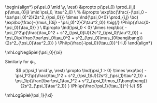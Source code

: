 \begin{align*}
p(\psi_0 \mid \y, \rest) &\propto p(\psi_0) \prod_{i,j} p(\mus_{0ij} \mid \psi_0, \tau^2_0) \\
%
&\propto
\exp\bc{\frac{-(\psi_0 - \bar\psi_0)^2}{2s^2_{\psi_0}}} \times \Ind{\psi_0<0}
\prod_{i,j} \bc{
  \exp\bc{\frac{-(\mus_{0ij} - \psi_0)^2}{2\tau^2_0}} \big{/}
  \Phi\p{\frac{0-\psi_0}{\tau_0}}
} \\
&\propto 
\Ind{\psi_0 < 0} \times
\exp\bc{
  -\psi_0^2\p{\frac{\tau_0^2 + s^2_{\psi_0}IJ}{2s^2_{\psi_0}\tau^2_0}} + 
  \psi_0\p{\frac{\bar\psi_0\tau_0^2 + s^2_{\psi_0}\mus_{0\bang\bang}}{2s^2_{\psi_0}\tau^2_0}}
}
\Phi\p{\frac{-\psi_0}{\tau_0}}^{-IJ}
\end{align*}

\mhLogNegSpiel{\psi_0}{\xi}

Similarly for $\psi_1$,
$$
p(\psi_1 \mid \y, \rest) \propto
\Ind{\psi_1 > 0} \times
\exp\bc{
  -\psi_1^2\p{\frac{\tau_1^2 + s^2_{\psi_1}IJ}{2s^2_{\psi_1}\tau^2_1}} + 
  \psi_1\p{\frac{\bar\psi_1\tau_1^2 + s^2_{\psi_1}\mus_{1\bang\bang}}{2s^2_{\psi_1}\tau^2_1}}
}
\Phi\p{\frac{\psi_1}{\tau_1}}^{-IJ}
$$

\mhLogSpiel{\psi_1}{\xi}
